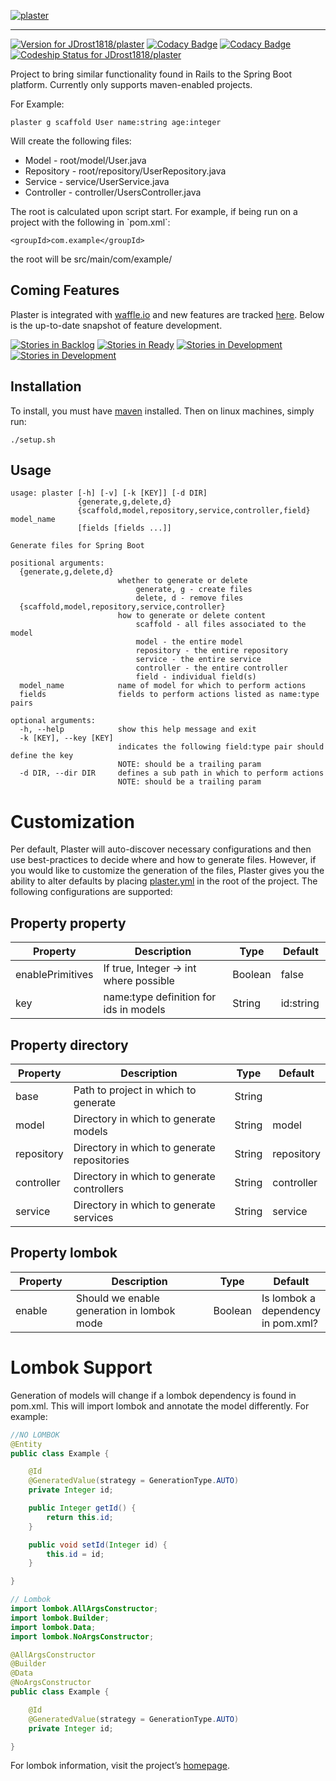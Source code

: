 [![plaster](http://jakedrost.me/plaster/img/plaster-logo-with-text.png)](href=http://jakedrost.me/plaster)

-----

[![Version for JDrost1818/plaster](https://img.shields.io/badge/semver-1.1.1-brightgreen.svg)]()
[![Codacy Badge](https://api.codacy.com/project/badge/Coverage/854f4669211b4c30b988010544488fa3)](https://www.codacy.com/app/Drost011/plaster?utm_source=github.com&utm_medium=referral&utm_content=JDrost1818/plaster&utm_campaign=Badge_Coverage)
[![Codacy Badge](https://api.codacy.com/project/badge/Grade/854f4669211b4c30b988010544488fa3)](https://www.codacy.com/app/Drost011/plaster?utm_source=github.com&amp;utm_medium=referral&amp;utm_content=JDrost1818/plaster&amp;utm_campaign=Badge_Grade)
[![Codeship Status for JDrost1818/plaster](https://app.codeship.com/projects/184069b0-1c9a-0135-6e0f-0e8dc4a678fe/status?branch=master)](https://app.codeship.com/projects/220058)

Project to bring similar functionality found in Rails to the Spring Boot platform. Currently only supports 
maven-enabled projects.

For Example:

    plaster g scaffold User name:string age:integer

Will create the following files:

-   Model - root/model/User.java
-   Repository - root/repository/UserRepository.java
-   Service - service/UserService.java
-   Controller - controller/UsersController.java

The root is calculated upon script start. For example, if being run on a project with the following in \`pom.xml\`:

    <groupId>com.example</groupId>

the root will be src/main/com/example/

Coming Features
---------------
Plaster is integrated with [waffle.io] and new features are tracked [here]. Below is the up-to-date snapshot of 
feature development.

[![Stories in Backlog](https://badge.waffle.io/JDrost1818/plaster.png?label=backlog&title=Backlog)](https://waffle.io/JDrost1818/plaster?utm_source=badge)
[![Stories in Ready](https://badge.waffle.io/JDrost1818/plaster.png?label=ready&title=Ready)](https://waffle.io/JDrost1818/plaster?utm_source=badge)
[![Stories in Development](https://badge.waffle.io/JDrost1818/plaster.png?label=in%20progress&title=In%20Development)](https://waffle.io/JDrost1818/plaster?utm_source=badge)
[![Stories in Development](https://badge.waffle.io/JDrost1818/plaster.png?label=in%20review&title=Coming%20Next%20Release)](https://waffle.io/JDrost1818/plaster?utm_source=badge)

Installation
------------

To install, you must have [maven] installed. Then on linux machines, simply run:
    
    ./setup.sh

Usage
-----

    usage: plaster [-h] [-v] [-k [KEY]] [-d DIR]
                   {generate,g,delete,d}
                   {scaffold,model,repository,service,controller,field} model_name
                   [fields [fields ...]]

    Generate files for Spring Boot

    positional arguments:
      {generate,g,delete,d}
                            whether to generate or delete
                                generate, g - create files
                                delete, d - remove files
      {scaffold,model,repository,service,controller}
                            how to generate or delete content
                                scaffold - all files associated to the model
                                model - the entire model
                                repository - the entire repository
                                service - the entire service
                                controller - the entire controller
                                field - individual field(s)
      model_name            name of model for which to perform actions
      fields                fields to perform actions listed as name:type pairs

    optional arguments:
      -h, --help            show this help message and exit
      -k [KEY], --key [KEY]
                            indicates the following field:type pair should define the key
                            NOTE: should be a trailing param
      -d DIR, --dir DIR     defines a sub path in which to perform actions
                            NOTE: should be a trailing param
  
  Customization
  =============
  
  Per default, Plaster will auto-discover necessary configurations and then use best-practices to decide where and 
  how to generate files. However, if you would like to customize the generation of the files, Plaster gives you the 
  ability to alter defaults by placing [plaster.yml] in the root of the project. The following configurations are 
  supported:
  
  Property property
  ------------
  
  <table style="width:100%;">
      <colgroup>
          <col width="16%" />
          <col width="53%" />
          <col width="12%" />
          <col width="16%" />
      </colgroup>
      <thead>
          <tr class="header">
              <th>Property</th>
              <th>Description</th>
              <th>Type</th>
              <th>Default</th>
          </tr>
      </thead>
      <tbody>
          <tr class="even">
              <td>enablePrimitives</td>
              <td>If true, Integer -> int where possible</td>
              <td>Boolean</td>
              <td>false</td>
          </tr>
          <tr class="odd">
              <td>key</td>
              <td>name:type definition for ids in models</td>
              <td>String</td>
              <td>id:string</td>
          </tr>
      </tbody>
  </table>
  
  Property directory
  ------------
  
  <table style="width:100%;">
      <colgroup>
          <col width="16%" />
          <col width="53%" />
          <col width="12%" />
          <col width="16%" />
      </colgroup>
      <thead>
          <tr class="header">
              <th>Property</th>
              <th>Description</th>
              <th>Type</th>
              <th>Default</th>
          </tr>
      </thead>
      <tbody>
          <tr class="even">
              <td>base</td>
              <td>Path to project in which to generate</td>
              <td>String</td>
              <td></td>
          </tr>
          <tr class="odd">
              <td>model</td>
              <td>Directory in which to generate models</td>
              <td>String</td>
              <td>model</td>
          </tr>
          <tr class="even">
              <td>repository</td>
              <td>Directory in which to generate repositories</td>
              <td>String</td>
              <td>repository</td>
          </tr>
          <tr class="odd">
              <td>controller</td>
              <td>Directory in which to generate controllers</td>
              <td>String</td>
              <td>controller</td>
          </tr>
          <tr class="even">
              <td>service</td>
              <td>Directory in which to generate services</td>
              <td>String</td>
              <td>service</td>
          </tr>
      </tbody>
  </table>
  
  Property lombok
  ---------------
  
  <table style="width:100%;">
      <colgroup>
          <col width="20%" />
          <col width="51%" />
          <col width="12%" />
          <col width="14%" />
      </colgroup>
      <thead>
          <tr class="header">
              <th>Property</th>
              <th>Description</th>
              <th>Type</th>
              <th>Default</th>
          </tr>
      </thead>
      <tbody>
          <tr class="odd">
              <td>enable</td>
              <td>Should we enable generation in lombok mode</td>
              <td>Boolean</td>
              <td>Is lombok a dependency in pom.xml?</td>
          </tr>
      </tbody>
  </table>
  
  Lombok Support
  ==============
  
  Generation of models will change if a lombok dependency is found in pom.xml. This will import lombok and annotate the model differently. For example:
  
  ```Java
  //NO LOMBOK
  @Entity
  public class Example {

      @Id
      @GeneratedValue(strategy = GenerationType.AUTO)
      private Integer id;

      public Integer getId() {
          return this.id;
      }

      public void setId(Integer id) {
          this.id = id;
      }

  }
  ```
  ```Java
  // Lombok
  import lombok.AllArgsConstructor;
  import lombok.Builder;
  import lombok.Data;
  import lombok.NoArgsConstructor;

  @AllArgsConstructor
  @Builder
  @Data
  @NoArgsConstructor
  public class Example {

      @Id
      @GeneratedValue(strategy = GenerationType.AUTO)
      private Integer id;

  }
  ```
  
  For lombok information, visit the project’s [homepage].
  
[maven]: https://maven.apache.org/install.html
[homepage]: https://projectlombok.org/
[plaster.yml]: https://github.com/JDrost1818/plaster-java/blob/master/src/test/resources/testProject/root2/plaster.yml
[waffle.io]: https://waffle.io/
[here]: https://waffle.io/JDrost1818/plaster
  
